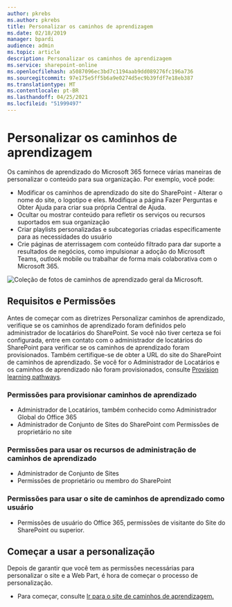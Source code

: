 ```yaml
---
author: pkrebs
ms.author: pkrebs
title: Personalizar os caminhos de aprendizagem
ms.date: 02/18/2019
manager: bpardi
audience: admin
ms.topic: article
description: Personalizar os caminhos de aprendizagem
ms.service: sharepoint-online
ms.openlocfilehash: a5087096ec3bd7c1194aab9dd089276fc196a736
ms.sourcegitcommit: 97e175e5ff5b6a9e0274d5ec9b39fdf7e18eb387
ms.translationtype: MT
ms.contentlocale: pt-BR
ms.lasthandoff: 04/25/2021
ms.locfileid: "51999497"
---
```

# <a name="customize-learning-pathways"></a>Personalizar os caminhos de aprendizagem

Os caminhos de aprendizado do Microsoft 365 fornece várias maneiras de personalizar o conteúdo para sua organização. Por exemplo, você pode:  
- Modificar os caminhos de aprendizado do site do SharePoint - Alterar o nome do site, o logotipo e eles. Modifique a página Fazer Perguntas e Obter Ajuda para criar sua própria Central de Ajuda. 
- Ocultar ou mostrar conteúdo para refletir os serviços ou recursos suportados em sua organização 
- Criar playlists personalizadas e subcategorias criadas especificamente para as necessidades do usuário
- Crie páginas de aterrissagem com conteúdo filtrado para dar suporte a resultados de negócios, como impulsionar a adoção do Microsoft Teams, outlook mobile ou trabalhar de forma mais colaborativa com o Microsoft 365.

![Coleção de fotos de caminhos de aprendizado geral da Microsoft.](media/cg-introducing.png)

## <a name="requirements-and-permissions"></a>Requisitos e Permissões

Antes de começar com as diretrizes Personalizar caminhos de aprendizado, verifique se os caminhos de aprendizado foram definidos pelo administrador de locatários do SharePoint. Se você não tiver certeza se foi configurada, entre em contato com o administrador de locatários do SharePoint para verificar se os caminhos de aprendizado foram provisionados. Também certifique-se de obter a URL do site do SharePoint de caminhos de aprendizado. Se você for o Administrador de Locatários e os caminhos de aprendizado não foram provisionados, consulte [Provision learning pathways](custom_provision.md). 

### <a name="permissions-to-provision-learning-pathways"></a>Permissões para provisionar caminhos de aprendizado

- Administrador de Locatários, também conhecido como Administrador Global do Office 365
- Administrador de Conjunto de Sites do SharePoint com Permissões de proprietário no site

### <a name="permissions-to-use-learning-pathways-administration-features"></a>Permissões para usar os recursos de administração de caminhos de aprendizado

- Administrador de Conjunto de Sites
- Permissões de proprietário ou membro do SharePoint

### <a name="permissions-to-use-the-learning-pathways-site-as-a-user"></a>Permissões para usar o site de caminhos de aprendizado como usuário

- Permissões de usuário do Office 365, permissões de visitante do Site do SharePoint ou superior.

## <a name="get-started-with-customization"></a>Começar a usar a personalização
Depois de garantir que você tem as permissões necessárias para personalizar o site e a Web Part, é hora de começar o processo de personalização. 

- Para começar, consulte [Ir para o site de caminhos de aprendizagem.](custom_goto.md)